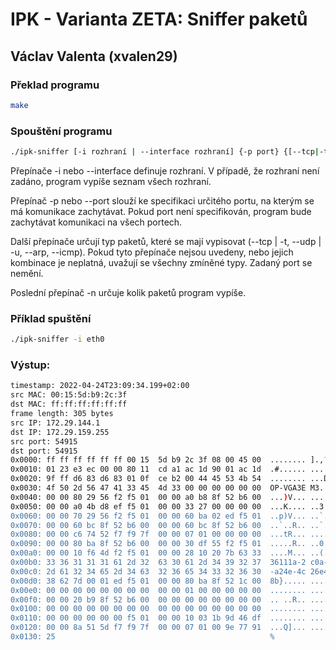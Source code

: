 # IPK - Varianta ZETA: Sniffer paketů
## Václav Valenta (xvalen29)
### Překlad programu


```bash
make
```

### Spouštění programu

```bash
./ipk-sniffer [-i rozhraní | --interface rozhraní] {-p ­­port} {[--tcp|-t] [--udp|-u] [--arp] [--icmp] } {-n num}
```
Přepínače -i nebo --interface definuje rozhraní. V případě, že rozhraní není zadáno, program vypíše seznam všech rozhraní.

Přepínač -p nebo --port slouží ke specifikaci určitého portu, na kterým se má komunikace zachytávat. Pokud port není specifikován, program bude zachytávat komunikaci na všech portech.

Další přepínače určují typ paketů, které se mají vypisovat (--tcp | -t, --udp | -u, --arp, --icmp). Pokud tyto přepínače nejsou uvedeny, nebo jejich kombinace je neplatná, uvažují se všechny zmíněné typy. Zadaný port se nemění.

Poslední přepínač -n určuje kolik paketů program vypíše.

### Příklad spuštění

```bash
./ipk-sniffer -i eth0
```

### Výstup:

```bash
timestamp: 2022-04-24T23:09:34.199+02:00
src MAC: 00:15:5d:b9:2c:3f
dst MAC: ff:ff:ff:ff:ff:ff
frame length: 305 bytes
src IP: 172.29.144.1
dst IP: 172.29.159.255
src port: 54915
dst port: 54915
0x0000: ff ff ff ff ff ff 00 15  5d b9 2c 3f 08 00 45 00  ........ ].,?..E.
0x0010: 01 23 e3 ec 00 00 80 11  cd a1 ac 1d 90 01 ac 1d  .#...... ........
0x0020: 9f ff d6 83 d6 83 01 0f  ce b2 00 44 45 53 4b 54  ........ ...DESKT
0x0030: 4f 50 2d 56 47 41 33 45  4d 33 00 00 00 00 00 00  OP-VGA3E M3......
0x0040: 00 00 80 29 56 f2 f5 01  00 00 a0 b8 8f 52 b6 00  ...)V... .....R..
0x0050: 00 00 a0 4b d8 ef f5 01  00 00 33 27 00 00 00 00  ...K.... ..3'....
0x0060: 00 00 70 29 56 f2 f5 01  00 00 60 ba 02 ed f5 01  ..p)V... ..`.....
0x0070: 00 00 60 bc 8f 52 b6 00  00 00 60 bc 8f 52 b6 00  ..`..R.. ..`..R..
0x0080: 00 00 c6 74 52 f7 f9 7f  00 00 07 01 00 00 00 00  ...tR... ........
0x0090: 00 00 80 ba 8f 52 b6 00  00 00 30 df 55 f2 f5 01  .....R.. ..0.U...
0x00a0: 00 00 10 f6 4d f2 f5 01  00 00 28 10 20 7b 63 33  ....M... ..(. {c3
0x00b0: 33 36 31 31 31 61 2d 32  63 30 61 2d 34 39 32 37  36111a-2 c0a-4927
0x00c0: 2d 61 32 34 65 2d 34 63  32 36 65 34 33 32 36 30  -a24e-4c 26e43260
0x00d0: 38 62 7d 00 01 ed f5 01  00 00 80 ba 8f 52 1c 00  8b}..... .....R..
0x00e0: 00 00 00 00 00 00 00 00  00 00 01 00 00 00 00 00  ........ ........
0x00f0: 00 00 20 b9 8f 52 b6 00  00 00 00 00 00 00 00 00  .. ..R.. ........
0x0100: 00 00 00 00 00 00 00 00  00 00 00 00 00 00 00 00  ........ ........
0x0110: 00 00 00 00 00 00 f5 01  00 00 10 03 1b 9d 46 df  ........ ......F.
0x0120: 00 00 8a 51 5d f7 f9 7f  00 00 07 01 00 9e 77 91  ...Q]... ......w.
0x0130: 25                                                %
```
